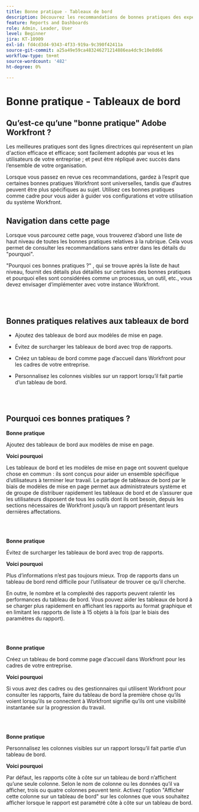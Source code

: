 ```yaml
---
title: Bonne pratique - Tableaux de bord
description: Découvrez les recommandations de bonnes pratiques des experts d’Adobe Workfront concernant la configuration, la gestion et l’utilisation des tableaux de bord Workfront.
feature: Reports and Dashboards
role: Admin, Leader, User
level: Beginner
jira: KT-10909
exl-id: fd4cd3d4-9343-4f33-919a-9c390f42411a
source-git-commit: a25a49e59ca483246271214886ea4dc9c10e8d66
workflow-type: tm+mt
source-wordcount: '482'
ht-degree: 0%

---
```


# Bonne pratique - Tableaux de bord

## Qu’est-ce qu’une &quot;bonne pratique&quot; Adobe Workfront ?

Les meilleures pratiques sont des lignes directrices qui représentent un plan d&#39;action efficace et efficace; sont facilement adoptés par vous et les utilisateurs de votre entreprise ; et peut être répliqué avec succès dans l’ensemble de votre organisation.

Lorsque vous passez en revue ces recommandations, gardez à l’esprit que certaines bonnes pratiques Workfront sont universelles, tandis que d’autres peuvent être plus spécifiques au sujet. Utilisez ces bonnes pratiques comme cadre pour vous aider à guider vos configurations et votre utilisation du système Workfront.

## Navigation dans cette page

Lorsque vous parcourez cette page, vous trouverez d’abord une liste de haut niveau de toutes les bonnes pratiques relatives à la rubrique. Cela vous permet de consulter les recommandations sans entrer dans les détails du &quot;pourquoi&quot;.

&quot;Pourquoi ces bonnes pratiques ?&quot; , qui se trouve après la liste de haut niveau, fournit des détails plus détaillés sur certaines des bonnes pratiques et pourquoi elles sont considérées comme un processus, un outil, etc., vous devez envisager d’implémenter avec votre instance Workfront.

</br>
</br>

## Bonnes pratiques relatives aux tableaux de bord

* Ajoutez des tableaux de bord aux modèles de mise en page.

* Évitez de surcharger les tableaux de bord avec trop de rapports.

* Créez un tableau de bord comme page d’accueil dans Workfront pour les cadres de votre entreprise.

* Personnalisez les colonnes visibles sur un rapport lorsqu’il fait partie d’un tableau de bord.


</br>
</br>


## Pourquoi ces bonnes pratiques ?

**Bonne pratique**

Ajoutez des tableaux de bord aux modèles de mise en page.

**Voici pourquoi**

Les tableaux de bord et les modèles de mise en page ont souvent quelque chose en commun : ils sont conçus pour aider un ensemble spécifique d’utilisateurs à terminer leur travail. Le partage de tableaux de bord par le biais de modèles de mise en page permet aux administrateurs système et de groupe de distribuer rapidement les tableaux de bord et de s’assurer que les utilisateurs disposent de tous les outils dont ils ont besoin, depuis les sections nécessaires de Workfront jusqu’à un rapport présentant leurs dernières affectations.

</br>
</br>

**Bonne pratique**

Évitez de surcharger les tableaux de bord avec trop de rapports.

**Voici pourquoi**

Plus d’informations n’est pas toujours mieux. Trop de rapports dans un tableau de bord rend difficile pour l’utilisateur de trouver ce qu’il cherche.

En outre, le nombre et la complexité des rapports peuvent ralentir les performances du tableau de bord. Vous pouvez aider les tableaux de bord à se charger plus rapidement en affichant les rapports au format graphique et en limitant les rapports de liste à 15 objets à la fois (par le biais des paramètres du rapport).

</br>
</br>

**Bonne pratique**

Créez un tableau de bord comme page d’accueil dans Workfront pour les cadres de votre entreprise.

**Voici pourquoi**

Si vous avez des cadres ou des gestionnaires qui utilisent Workfront pour consulter les rapports, faire du tableau de bord la première chose qu’ils voient lorsqu’ils se connectent à Workfront signifie qu’ils ont une visibilité instantanée sur la progression du travail.

</br>
</br>

**Bonne pratique**

Personnalisez les colonnes visibles sur un rapport lorsqu’il fait partie d’un tableau de bord.

**Voici pourquoi**

Par défaut, les rapports côte à côte sur un tableau de bord n’affichent qu’une seule colonne. Selon le nom de colonne ou les données qu’il va afficher, trois ou quatre colonnes peuvent tenir. Activez l&#39;option &quot;Afficher cette colonne sur un tableau de bord&quot; sur les colonnes que vous souhaitez afficher lorsque le rapport est paramétré côte à côte sur un tableau de bord.
